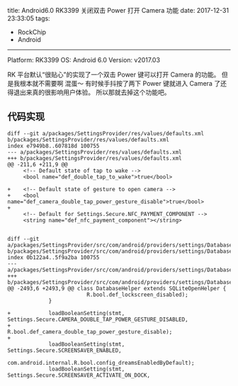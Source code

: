 title: Android6.0 RK3399 关闭双击 Power 打开 Camera 功能
date: 2017-12-31 23:33:05
tags: 
- RockChip
- Android

---
Platform: RK3399 
OS: Android 6.0 
Version: v2017.03

RK 平台默认“很贴心”的实现了一个双击 Power 键可以打开 Camera 的功能。
但是我根本就不需要啊 混蛋～
有时候手抖按了两下 Power 键就进入 Camera 了还得退出来真的很影响用户体验。
所以那就去掉这个功能吧。

## 代码实现

```
diff --git a/packages/SettingsProvider/res/values/defaults.xml b/packages/SettingsProvider/res/values/defaults.xml
index e7949b8..607818d 100755
--- a/packages/SettingsProvider/res/values/defaults.xml
+++ b/packages/SettingsProvider/res/values/defaults.xml
@@ -211,6 +211,9 @@
     <!-- Default state of tap to wake -->
     <bool name="def_double_tap_to_wake">true</bool>
 
+    <!-- Default state of gesture to open camera -->
+    <bool name="def_camera_double_tap_power_gesture_disable">true</bool>
+
     <!-- Default for Settings.Secure.NFC_PAYMENT_COMPONENT -->
     <string name="def_nfc_payment_component"></string>
 
```
```
diff --git a/packages/SettingsProvider/src/com/android/providers/settings/DatabaseHelper.java b/packages/SettingsProvider/src/com/android/providers/settings/DatabaseHelper.java
index 0b122a4..5f9a2ba 100755
--- a/packages/SettingsProvider/src/com/android/providers/settings/DatabaseHelper.java
+++ b/packages/SettingsProvider/src/com/android/providers/settings/DatabaseHelper.java
@@ -2493,6 +2493,9 @@ class DatabaseHelper extends SQLiteOpenHelper {
                         R.bool.def_lockscreen_disabled);
             }
 
+            loadBooleanSetting(stmt, Settings.Secure.CAMERA_DOUBLE_TAP_POWER_GESTURE_DISABLED,
+                    R.bool.def_camera_double_tap_power_gesture_disable); 
+
             loadBooleanSetting(stmt, Settings.Secure.SCREENSAVER_ENABLED,
                     com.android.internal.R.bool.config_dreamsEnabledByDefault);
             loadBooleanSetting(stmt, Settings.Secure.SCREENSAVER_ACTIVATE_ON_DOCK,
```
